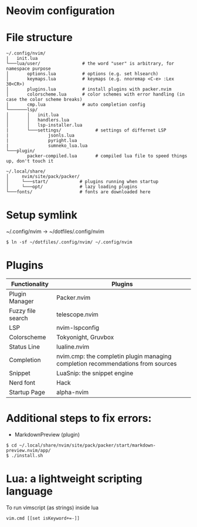 # Neovim configuration


# File structure
```
~/.config/nvim/
|   init.lua
└───lua/user/                # the word "user" is arbitrary, for namespace purpose
│       options.lua          # options (e.g. set hlsearch) 
│       keymaps.lua          # keymaps (e.g. nnoremap <C-e> :Lex 30<CR>)
│       plugins.lua          # install plugins with packer.nvim
│       colorscheme.lua      # color schemes with error handling (in case the color scheme breaks)
│       cmp.lua              # auto completion config
└───────lsp/
│       │   init.lua
│       │   handlers.lua
│       │   lsp-installer.lua
|       └───settings/             # settings of differnet LSP
|               jsonls.lua    
|               pyright.lua
|               sumneko_lua.lua
└───plugin/
        packer-compiled.lua       # compiled lua file to speed things up, don't touch it

~/.local/share/
│     nvim/site/pack/packer/
│     └───start/            # plugins running when startup
│     └───opt/              # lazy loading plugins
└───fonts/                  # fonts are downloaded here

```

# Setup symlink
~/.config/nvim -> ~/dotfiles/.config/nvim

```
$ ln -sf ~/dotfiles/.config/nvim/ ~/.config/nvim
```

# Plugins
| Functionality | Plugins |
| --- | --- |
| Plugin Manager | Packer.nvim |
| Fuzzy file search | telescope.nvim  | 
| LSP | nvim-lspconfig |
| Colorscheme | Tokyonight, Gruvbox |
| Status Line | lualine.nvim |
| Completion | nvim.cmp: the completin plugin managing completion recommendations from sources |
| Snippet | LuaSnip: the snippet engine |
| Nerd font | Hack |
| Startup Page | alpha-nvim | 

# Additional steps to fix errors:
- MarkdownPreview (plugin) 
```
$ cd ~/.local/share/nvim/site/pack/packer/start/markdown-preview.nvim/app/
$ ./install.sh
```

# Lua: a lightweight scripting language
To run vimscript (as strings) inside lua
```
vim.cmd [[set isKeyword+=-]]
```

